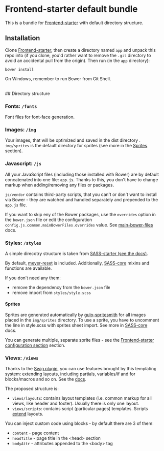 # Frontend-starter default bundle

This is a bundle for [Frontend-starter][frontend-starter] with default directory structure.


## Installation
Clone [Frontend-starter][frontend-starter], then create a directory named `app` and unpack this repo into (if you clone, you'd rather want to remove the `.git` directory to avoid an accidental pull from the origin). Then run (in the `app` directory):

```
bower install
```

On Windows, remember to run Bower from Git Shell.

<br>
## Directory structure

### Fonts: `/fonts`
Font files for font-face generation.


### Images: `/img`
Your images, that will be optimized and saved in the dist directory . `img/sprites` is the default directory for sprites (see more in the [Sprites](#styles-sprites) section).


### Javascript: `/js`
All your JavaScript files (including those installed with Bower) are by default concatenated into one file: `app.js`. Thanks to this, you don't have to change markup when adding/removing any files or packages.

`js/vendor` contains third-party scripts, that you can't or don't want to install via Bower - they are watched and handled separately and prepended to the `app.js` file.

If you want to skip eny of the Bower packages, use the `overrides` option in the `bower.json` file or edit the configuration `config.js.common.mainBowerFiles.overrides` value. See [main-bower-files] docs.




### Styles: `/styles`
A simple direcotry structure is taken from [SASS-starter (see the docs)][sass-starter].

By default, [meyer-reset] is included. Additionally, [SASS-core][sass-core] mixins and functions are available.

If you don't need any them:
* remove the dependency from the `bower.json` file
* remove import from `styles/style.scss`

<a name="styles-sprites"></a>
#### Sprites
Sprites are generated automatically by [gulp-spritesmith] for all images placed in the `img/sprites` directory. To use a sprite, you have to uncomment the line in style.scss with sprites sheet import. See more in [SASS-core][sass-core] docs.

You can generate multiple, separate sprite files - see the [Frontend-starter configuration section][frontend-starter] section.


### Views: `/views`
Thanks to the [Swig plugin][gulp-swig], you can use features brought by this templating system: extending layouts, including partials, variables/if and for blocks/macros and so on. See the [docs][swig-docs].

The proposed structure is:
* `views/layouts`: contains layout templates (i.e. common markup for all views, like header and footer). Usually there is only one layout.
* `views/scripts`: contains script (particular pages) templates. Scripts [extend](http://twig.sensiolabs.org/doc/tags/extends.html) layouts.

You can inject custom code using blocks - by default there are 3 of them:
* `content` - page content
* `headTitle` - page title in the &lt;head&gt; section
* `bodyAttr` - attributes appended to the &lt;body&gt; tag




[frontend-starter]: https://github.com/implico/frontend-starter
[gulp-spritesmith]: https://github.com/twolfson/gulp.spritesmith
[gulp-swig]: https://github.com/colynb/gulp-swig
[main-bower-files]: https://github.com/ck86/main-bower-files
[meyer-reset]: https://github.com/adamstac/meyer-reset
[sass-core]: https://github.com/implico/sass-core
[sass-starter]: https://github.com/implico/sass-starter
[swig-docs]: http://paularmstrong.github.io/swig/docs/
